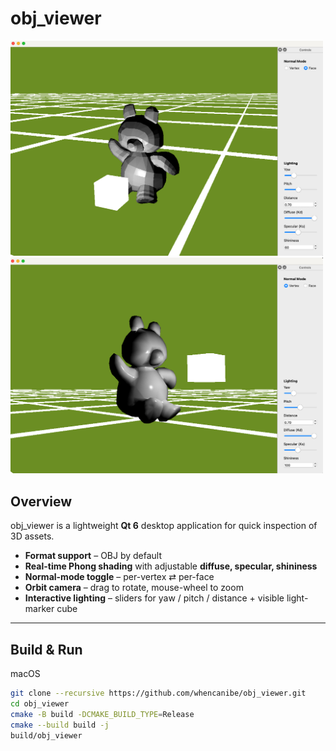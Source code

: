 # obj_viewer

<img src="img/obj_viewer1.png" alt="face" width="500"/>
<img src="img/obj_viewer2.png" alt="vertex" width="500"/>

## Overview
obj_viewer is a lightweight **Qt 6** desktop application for quick inspection of 3D assets.

* **Format support** – OBJ by default 
* **Real-time Phong shading** with adjustable **diffuse, specular, shininess**
* **Normal-mode toggle** – per-vertex ⇄ per-face
* **Orbit camera** – drag to rotate, mouse-wheel to zoom
* **Interactive lighting** – sliders for yaw / pitch / distance + visible light-marker cube

---

## Build & Run

macOS
```bash
git clone --recursive https://github.com/whencanibe/obj_viewer.git
cd obj_viewer
cmake -B build -DCMAKE_BUILD_TYPE=Release
cmake --build build -j
build/obj_viewer         
```